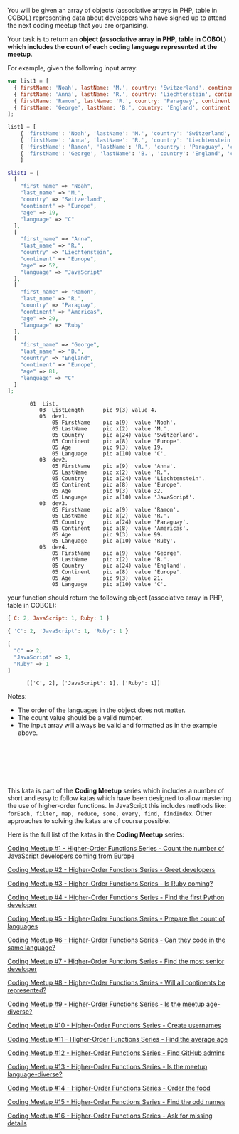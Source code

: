 You will be given an array of objects (associative arrays in PHP, table in COBOL) representing data about developers who have signed up to attend the next coding meetup that you are organising.

Your task is to return an **object (associative array in PHP, table in COBOL) which includes the count of each coding language represented at the meetup**.

For example, given the following input array:

```javascript
var list1 = [
  { firstName: 'Noah', lastName: 'M.', country: 'Switzerland', continent: 'Europe', age: 19, language: 'C' },
  { firstName: 'Anna', lastName: 'R.', country: 'Liechtenstein', continent: 'Europe', age: 52, language: 'JavaScript' },
  { firstName: 'Ramon', lastName: 'R.', country: 'Paraguay', continent: 'Americas', age: 29, language: 'Ruby' },
  { firstName: 'George', lastName: 'B.', country: 'England', continent: 'Europe', age: 81, language: 'C' },
];
```

```python
list1 = [
    { 'firstName': 'Noah', 'lastName': 'M.', 'country': 'Switzerland', 'continent': 'Europe', 'age': 19, 'language': 'C' },
    { 'firstName': 'Anna', 'lastName': 'R.', 'country': 'Liechtenstein', 'continent': 'Europe', 'age': 52, 'language': 'JavaScript' },
    { 'firstName': 'Ramon', 'lastName': 'R.', 'country': 'Paraguay', 'continent': 'Americas', 'age': 29, 'language': 'Ruby' },
    { 'firstName': 'George', 'lastName': 'B.', 'country': 'England', 'continent': 'Europe', 'age': 81, 'language': 'C' },
    ]
```
```php
$list1 = [
  [
    "first_name" => "Noah",
    "last_name" => "M.",
    "country" => "Switzerland",
    "continent" => "Europe",
    "age" => 19,
    "language" => "C"
  ],
  [
    "first_name" => "Anna",
    "last_name" => "R.",
    "country" => "Liechtenstein",
    "continent" => "Europe",
    "age" => 52,
    "language" => "JavaScript"
  ],
  [
    "first_name" => "Ramon",
    "last_name" => "R.",
    "country" => "Paraguay",
    "continent" => "Americas",
    "age" => 29,
    "language" => "Ruby"
  ],
  [
    "first_name" => "George",
    "last_name" => "B.",
    "country" => "England",
    "continent" => "Europe",
    "age" => 81,
    "language" => "C"
  ]
];
```
```cobol
       01  List.
          03  ListLength      pic 9(3) value 4.
          03  dev1.
              05 FirstName    pic a(9)  value 'Noah'.
              05 LastName     pic x(2)  value 'M.'.
              05 Country      pic a(24) value 'Switzerland'.
              05 Continent    pic a(8)  value 'Europe'.
              05 Age          pic 9(3)  value 19.
              05 Language     pic a(10) value 'C'.
          03  dev2.
              05 FirstName    pic a(9)  value 'Anna'.
              05 LastName     pic x(2)  value 'R.'.
              05 Country      pic a(24) value 'Liechtenstein'.
              05 Continent    pic a(8)  value 'Europe'.
              05 Age          pic 9(3)  value 32.
              05 Language     pic a(10) value 'JavaScript'.
          03  dev3.
              05 FirstName    pic a(9)  value 'Ramon'.
              05 LastName     pic x(2)  value 'R.'.
              05 Country      pic a(24) value 'Paraguay'.
              05 Continent    pic a(8)  value 'Americas'.
              05 Age          pic 9(3)  value 99.
              05 Language     pic a(10) value 'Ruby'.
          03  dev4.
              05 FirstName    pic a(9)  value 'George'.
              05 LastName     pic x(2)  value 'B.'.
              05 Country      pic a(24) value 'England'.
              05 Continent    pic a(8)  value 'Europe'.
              05 Age          pic 9(3)  value 21.
              05 Language     pic a(10) value 'C'.
```


your function should return the following object (associative array in PHP, table in COBOL):

```javascript
{ C: 2, JavaScript: 1, Ruby: 1 }
```

```python
{ 'C': 2, 'JavaScript': 1, 'Ruby': 1 }
```

```php
[
  "C" => 2,
  "JavaScript" => 1,
  "Ruby" => 1
]
```
```cobol
      [['C', 2], ['JavaScript': 1], ['Ruby': 1]]
```


Notes:

 - The order of the languages in the object does not matter. 
 - The count value should be a valid number.
 - The input array will always be valid and formatted as in the example above.
<br>
<br>
<br>
<br>
<br>

This kata is part of the **Coding Meetup** series which includes a number of short and easy to follow katas which have been designed to allow mastering the use of higher-order functions. In JavaScript this includes methods like: `forEach, filter, map, reduce, some, every, find, findIndex`. Other approaches to solving the katas are of course possible.

Here is the full list of the katas in the **Coding Meetup** series:

<a href="http://www.codewars.com/kata/coding-meetup-number-1-higher-order-functions-series-count-the-number-of-javascript-developers-coming-from-europe">Coding Meetup #1 - Higher-Order Functions Series - Count the number of JavaScript developers coming from Europe</a>

<a href="https://www.codewars.com/kata/coding-meetup-number-2-higher-order-functions-series-greet-developers">Coding Meetup #2 - Higher-Order Functions Series - Greet developers</a>

<a href="https://www.codewars.com/kata/coding-meetup-number-3-higher-order-functions-series-is-ruby-coming">Coding Meetup #3 - Higher-Order Functions Series - Is Ruby coming?</a>

<a href="https://www.codewars.com/kata/coding-meetup-number-4-higher-order-functions-series-find-the-first-python-developer">Coding Meetup #4 - Higher-Order Functions Series - Find the first Python developer</a>

<a href="https://www.codewars.com/kata/coding-meetup-number-5-higher-order-functions-series-prepare-the-count-of-languages">Coding Meetup #5 - Higher-Order Functions Series - Prepare the count of languages</a>

<a href="https://www.codewars.com/kata/coding-meetup-number-6-higher-order-functions-series-can-they-code-in-the-same-language">Coding Meetup #6 - Higher-Order Functions Series - Can they code in the same language?</a>

<a href="http://www.codewars.com/kata/coding-meetup-number-7-higher-order-functions-series-find-the-most-senior-developer">Coding Meetup #7 - Higher-Order Functions Series - Find the most senior developer</a>

<a href="https://www.codewars.com/kata/coding-meetup-number-8-higher-order-functions-series-will-all-continents-be-represented">Coding Meetup #8 - Higher-Order Functions Series - Will all continents be represented?</a>

<a href="https://www.codewars.com/kata/coding-meetup-number-9-higher-order-functions-series-is-the-meetup-age-diverse">Coding Meetup #9 - Higher-Order Functions Series - Is the meetup age-diverse?</a>

<a href="https://www.codewars.com/kata/coding-meetup-number-10-higher-order-functions-series-create-usernames">Coding Meetup #10 - Higher-Order Functions Series - Create usernames</a>

<a href="https://www.codewars.com/kata/coding-meetup-number-11-higher-order-functions-series-find-the-average-age">Coding Meetup #11 - Higher-Order Functions Series - Find the average age</a>

<a href="https://www.codewars.com/kata/coding-meetup-number-12-higher-order-functions-series-find-github-admins">Coding Meetup #12 - Higher-Order Functions Series - Find GitHub admins</a>

<a href="https://www.codewars.com/kata/coding-meetup-number-13-higher-order-functions-series-is-the-meetup-language-diverse">Coding Meetup #13 - Higher-Order Functions Series - Is the meetup language-diverse?</a>

<a href="https://www.codewars.com/kata/coding-meetup-number-14-higher-order-functions-series-order-the-food">Coding Meetup #14 - Higher-Order Functions Series - Order the food</a>

<a href="https://www.codewars.com/kata/coding-meetup-number-15-higher-order-functions-series-find-the-odd-names">Coding Meetup #15 - Higher-Order Functions Series - Find the odd names</a>

<a href="https://www.codewars.com/kata/coding-meetup-number-16-higher-order-functions-series-ask-for-missing-details">Coding Meetup #16 - Higher-Order Functions Series - Ask for missing details</a>
